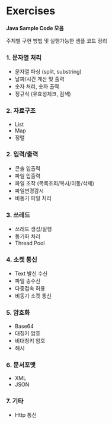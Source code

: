 # Exercises

**Java Sample Code 모음**

주제별 구현 방법 및 실행가능한 샘플 코드 정리



### 1. 문자열 처리

* 문자열 파싱 (split, substring)
* 날짜/시간 계산 및 출력
* 숫자 처리, 숫자 출력
* 정규식 (유효성체크, 검색)




### 2. 자료구조

* List
* Map
* 정렬



### 2. 입력/출력

* 콘솔 입출력
* 파일 입출력
* 파일 조작 (목록조회/복사/이동/삭제)
* 파일변경감시
* 비동기 파일 처리





### 3. 쓰레드 

* 쓰레드 생성/실행
* 동기화 처리
* Thread Pool





### 4. 소켓 통신

* Text 발신 수신
* 파일 송수신
* 다중접속 허용
* 비동기 소켓 통신





### 5. 암호화

* Base64
* 대칭키 암호
* 비대칭키 암호
* 해시





### 6. 문서포맷

* XML
* JSON





### 7. 기타

* Http 통신